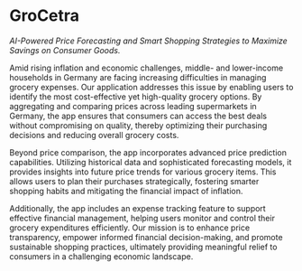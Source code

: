 # GroCetra
_AI-Powered Price Forecasting and Smart Shopping Strategies to Maximize Savings on Consumer Goods._

Amid rising inflation and economic challenges, middle- and lower-income households in Germany are facing increasing difficulties in managing grocery expenses. Our application addresses this issue by enabling users to identify the most cost-effective yet high-quality grocery options. By aggregating and comparing prices across leading supermarkets in Germany, the app ensures that consumers can access the best deals without compromising on quality, thereby optimizing their purchasing decisions and reducing overall grocery costs.

Beyond price comparison, the app incorporates advanced price prediction capabilities. Utilizing historical data and sophisticated forecasting models, it provides insights into future price trends for various grocery items. This allows users to plan their purchases strategically, fostering smarter shopping habits and mitigating the financial impact of inflation.

Additionally, the app includes an expense tracking feature to support effective financial management, helping users monitor and control their grocery expenditures efficiently. Our mission is to enhance price transparency, empower informed financial decision-making, and promote sustainable shopping practices, ultimately providing meaningful relief to consumers in a challenging economic landscape.
